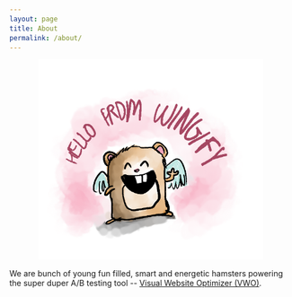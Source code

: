 ```yaml
---
layout: page
title: About
permalink: /about/
---
```


<center>
	<img src="/images/hamster-says-hello.png" width="400">
</center>

We are bunch of young fun filled, smart and energetic hamsters powering the
super duper A/B testing tool -- [Visual Website Optimizer (VWO)](http://visualwebsiteoptimizer.com).
